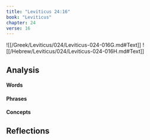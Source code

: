 ```yaml
---
title: "Leviticus 24:16"
book: "Leviticus"
chapter: 24
verse: 16
---
```

![[/Greek/Leviticus/024/Leviticus-024-016G.md#Text]]
![[/Hebrew/Leviticus/024/Leviticus-024-016H.md#Text]]

## Analysis

#### Words

#### Phrases

#### Concepts

## Reflections
